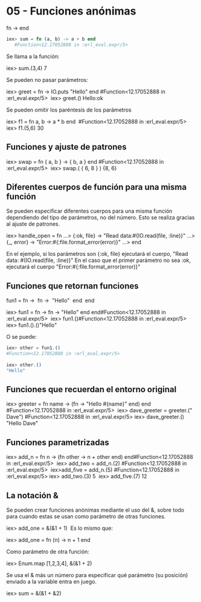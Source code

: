 # 05 - Funciones anónimas

fn <parametros> -> <cuerpo> end

```elixir
iex>​ sum = ​fn​ (a, b) -> a + b ​end​
​   #Function<12.17052888 in :erl_eval.expr/5>
```

Se llama a la función:

iex> sum.(3,4)
7

Se pueden no pasar parámetros:

​iex>​ greet = ​fn​ -> IO.puts ​"​​Hello"​ ​end​
​   #Function<12.17052888 in :erl_eval.expr/5>
​
​iex>​ greet.()
​Hello
​:ok

Se pueden omitir los paréntesis de los parámetros

iex>​ f1 = ​fn​ a, b -> a * b ​end​
​   #Function<12.17052888 in :erl_eval.expr/5>
​
iex>​ f1.(5,6)
​30

## Funciones y ajuste de patrones

​iex>​ swap = ​fn​ { a, b } -> { b, a } ​end​
​   #Function<12.17052888 in :erl_eval.expr/5>
​
​iex>​ swap.( { 6, 8 } )
​{8, 6}

## Diferentes cuerpos de función para una misma función
Se pueden especificar diferentes cuerpos para una misma función dependiendo del tipo de parámetros, no del número.
Esto se realiza gracias al ajuste de patrones.

​iex>​ handle_open = ​fn​
​​...>​   {​:ok​, file}  -> ​"​​Read data: ​​#{​IO.read(file, ​:line​)​}​​"​
​​...>​   {_,   error} -> ​"​​Error: ​​#{​​:file​.format_error(error)​}​​"​
​​...>​ ​end​

En el ejemplo, si los parámetros son {:ok, file} ejecutará el cuerpo, "​​Read data: ​​#{​IO.read(file, ​:line​)​}​​"​
En el caso que el primer parámetro no sea :ok, ejecutará el cuerpo "​​Error: ​​#{​​:file​.format_error(error)​}​​"​

## Funciones que retornan funciones
fun1 = ​fn​ ->
​          fn​ ->
​            ​"​​Hello"​
​          ​end​
​       ​end​

iex>​ fun1 = ​fn​ -> ​fn​ -> ​"​​Hello"​ ​end​ ​end​
​#Function<12.17052888 in :erl_eval.expr/5>
​
​iex>​ fun1.()
​#Function<12.17052888 in :erl_eval.expr/5>
​
​iex>​ fun1.().()
​"Hello"

O se puede:

```elixir
iex>​ other = fun1.()
​#Function<12.17052888 in :erl_eval.expr/5>
​
​iex>​ other.()
​"Hello"
```

## Funciones que recuerdan el entorno original

​iex>​ greeter = ​fn​ name -> (​fn​ -> ​"​​Hello ​​#{​name​}​​"​ ​end​) ​end​
​#Function<12.17052888 in :erl_eval.expr/5>
​
​iex>​ dave_greeter = greeter.(​"​​Dave"​)
​#Function<12.17052888 in :erl_eval.expr/5>
​
​iex>​ dave_greeter.()
​"Hello Dave"

## Funciones parametrizadas

​iex>​ add_n = ​fn​ n -> (​fn​ other -> n + other ​end​) ​end​
​#Function<12.17052888 in :erl_eval.expr/5>
​
​iex>​ add_two = add_n.(2)
​#Function<12.17052888 in :erl_eval.expr/5>
​
​iex>​ add_five = add_n.(5)
​#Function<12.17052888 in :erl_eval.expr/5>
​
​iex>​ add_two.(3)
​5
​
​iex>​ add_five.(7)
​12

## La notación &
Se pueden crear funciones anónimas mediante el uso del &, sobre todo para cuando estas se usan como
parámetro de otras funciones.

iex> add_one = &(&1 + 1)
​
Es lo mismo que:

iex> add_one = fn (n) -> n + 1 end​

Como parámetro de otra función:

iex> Enum.map [1,2,3,4], &(&1 + 2)

Se usa el & más un número para especificar qué parámetro (su posición) enviado a la variable entra en juego.

iex> sum = &(&1 + &2)